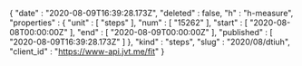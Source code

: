 {
  "date" : "2020-08-09T16:39:28.173Z",
  "deleted" : false,
  "h" : "h-measure",
  "properties" : {
    "unit" : [ "steps" ],
    "num" : [ "15262" ],
    "start" : [ "2020-08-08T00:00:00Z" ],
    "end" : [ "2020-08-09T00:00:00Z" ],
    "published" : [ "2020-08-09T16:39:28.173Z" ]
  },
  "kind" : "steps",
  "slug" : "2020/08/dtiuh",
  "client_id" : "https://www-api.jvt.me/fit"
}
